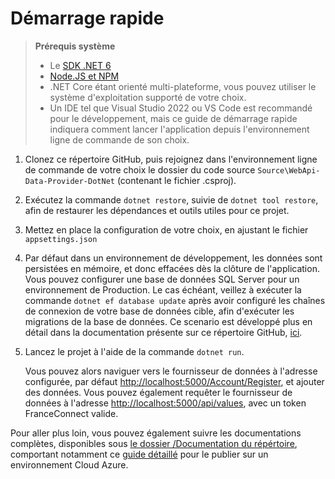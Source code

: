 # Démarrage rapide

> **Prérequis système**
>
> - Le [SDK .NET 6](https://dotnet.microsoft.com/download)
> - [Node.JS et NPM](https://nodejs.org/en/download/)
> - .NET Core étant orienté multi-plateforme, vous pouvez utiliser le système d'exploitation supporté de votre choix.
> - Un IDE tel que Visual Studio 2022 ou VS Code est recommandé pour le développement, mais ce guide de démarrage rapide indiquera comment lancer l'application depuis l'environnement ligne de commande de son choix.

1. Clonez ce répertoire GitHub, puis rejoignez dans l'environnement ligne de commande de votre choix le dossier du code source `Source\WebApi-Data-Provider-DotNet` (contenant le fichier .csproj).
2. Exécutez la commande `dotnet restore`, suivie de `dotnet tool restore`, afin de restaurer les dépendances et outils utiles pour ce projet.
3. Mettez en place la configuration de votre choix, en ajustant le fichier `appsettings.json`
4. Par défaut dans un environnement de développement, les données sont persistées en mémoire, et donc effacées dès la clôture de l'application. Vous pouvez configurer une base de données SQL Server pour un environnement de Production. Le cas échéant, veillez à exécuter la commande `dotnet ef database update` après avoir configuré les chaînes de connexion de votre base de données cible, afin d'exécuter les migrations de la base de données.
   Ce scenario est développé plus en détail dans la documentation présente sur ce répertoire GitHub, [ici](../Documentation/GitHub%20Actions%20&%20Déploiement%20sur%20Azure.md).

5. Lancez le projet à l'aide de la commande `dotnet run`.

   Vous pouvez alors naviguer vers le fournisseur de données à l'adresse configurée, par défaut <http://localhost:5000/Account/Register>, et ajouter des données. Vous pouvez également requêter le fournisseur de données à l'adresse <http://localhost:5000/api/values>, avec un token FranceConnect valide.


Pour aller plus loin, vous pouvez également suivre les documentations complètes, disponibles sous [le dossier /Documentation du répértoire](/Documentation/README.md), comportant notamment ce [guide détaillé](/Documentation/GitHub%20Actions%20%26%20D%C3%A9ploiement%20sur%20Azure.md) pour le publier sur un environnement Cloud Azure.
